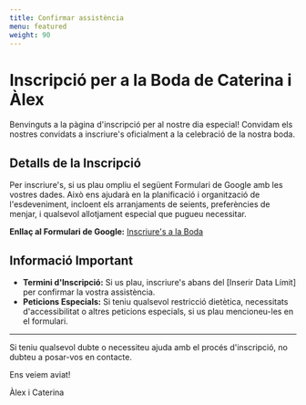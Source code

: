 ```yaml
---
title: Confirmar assistència
menu: featured
weight: 90
---
```


# Inscripció per a la Boda de Caterina i Àlex

Benvinguts a la pàgina d'inscripció per al nostre dia especial! Convidam els nostres convidats a inscriure's oficialment a la celebració de la nostra boda.

## Detalls de la Inscripció

Per inscriure's, si us plau ompliu el següent Formulari de Google amb les vostres dades. Això ens ajudarà en la planificació i organització de l'esdeveniment, incloent els arranjaments de seients, preferències de menjar, i qualsevol allotjament especial que pugueu necessitar.

**Enllaç al Formulari de Google:** [Inscriure's a la Boda](https://your-google-form-link)

## Informació Important

- **Termini d'Inscripció:** Si us plau, inscriure's abans del [Inserir Data Límit] per confirmar la vostra assistència.
- **Peticions Especials:** Si teniu qualsevol restricció dietètica, necessitats d'accessibilitat o altres peticions especials, si us plau mencioneu-les en el formulari.

---

Si teniu qualsevol dubte o necessiteu ajuda amb el procés d'inscripció, no dubteu a posar-vos en contacte.

Ens veiem aviat!

Àlex i Caterina

